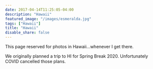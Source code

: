 ```yaml
---
date: 2017-04-14T11:25:05-04:00
description: "Hawaii"
featured_image: "/images/esmeralda.jpg"
tags: ["Hawaii"]
title: "Hawaii"
disable_share: false
---
```

This page reserved for photos in Hawaii...whenever I get there.

We originally planned a trip to HI for Spring Break 2020. Unfortunately COVID cancelled those plans.